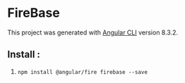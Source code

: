 # FireBase

This project was generated with [Angular CLI](https://github.com/angular/angular-cli) version 8.3.2.

## Install :
1) `npm install @angular/fire firebase --save`
